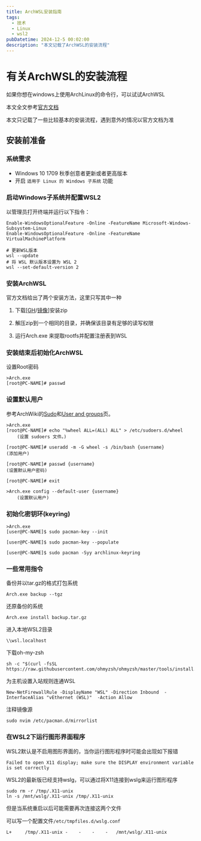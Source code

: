 ```yaml
---
title: ArchWSL安装指南
tags: 
  - 技术
  - Linux
  - wsl2
pubDatetime: 2024-12-5 00:02:00
description: "本文记载了ArchWSL的安装流程"
---
```

# 有关ArchWSL的安装流程

如果你想在windows上使用ArchLinux的命令行，可以试试ArchWSL

本文全文参考[官方文档](https://wsldl-pg.github.io/ArchW-docs/)

本文只记载了一些比较基本的安装流程，遇到意外的情况以官方文档为准

## 安装前准备

### 系统需求
+ Windows 10 1709 秋季创意者更新或者更高版本
+ 开启 ```适用于 Linux 的 Windows 子系统``` 功能

### 启动Windows子系统并配置WSL2

以管理员打开终端并运行以下指令：
```
Enable-WindowsOptionalFeature -Online -FeatureName Microsoft-Windows-Subsystem-Linux
Enable-WindowsOptionalFeature -Online -FeatureName VirtualMachinePlatform
```

```
# 更新WSL版本
wsl --update
# 将 WSL 默认版本设置为 WSL 2
wsl --set-default-version 2
```

### 安装ArchWSL

官方文档给出了两个安装方法，这里只写其中一种

1. 下载[[GH](https://github.com/yuk7/ArchWSL/releases/latest)/[镜像](https://gitee.com/yuk7/archwsl-mirror)]安装zip

2. 解压zip到一个相同的目录，并确保该目录有足够的读写权限

3. 运行Arch.exe 来提取rootfs并配置注册表到WSL

### 安装结束后初始化ArchWSL

设置Root密码

```
>Arch.exe
[root@PC-NAME]# passwd
```

### 设置默认用户
参考ArchWiki的[Sudo](https://wiki.archlinux.org/index.php/Sudo#Example_entries)和[User and groups](https://wiki.archlinux.org/index.php/Users_and_groups)页。

```
>Arch.exe
[root@PC-NAME]# echo "%wheel ALL=(ALL) ALL" > /etc/sudoers.d/wheel
    (设置 sudoers 文件。)

[root@PC-NAME]# useradd -m -G wheel -s /bin/bash {username}
(添加用户)

[root@PC-NAME]# passwd {username}
(设置默认用户密码)

[root@PC-NAME]# exit

>Arch.exe config --default-user {username}
    (设置默认用户)
```

### 初始化密钥环(keyring)

```
>Arch.exe
[user@PC-NAME]$ sudo pacman-key --init

[user@PC-NAME]$ sudo pacman-key --populate

[user@PC-NAME]$ sudo pacman -Syy archlinux-keyring
```

### 一些常用指令 

备份并以tar.gz的格式打包系统
```
Arch.exe backup --tgz
```

还原备份的系统
```
Arch.exe install backup.tar.gz
```

进入本地WSL2目录
```
\\wsl.localhost
```

下载oh-my-zsh
```
sh -c "$(curl -fsSL https://raw.githubusercontent.com/ohmyzsh/ohmyzsh/master/tools/install.sh)"
```

为主机设置入站规则连通WSL
```
New-NetFirewallRule -DisplayName "WSL" -Direction Inbound  -InterfaceAlias "vEthernet (WSL)"  -Action Allow
```

注释镜像源
```
sudo nvim /etc/pacman.d/mirrorlist
```

### 在WSL2下运行图形界面程序

WSL2默认是不启用图形界面的，当你运行图形程序时可能会出现如下报错

```
Failed to open X11 display; make sure the DISPLAY environment variable is set correctly
```

WSL2的最新版已经支持wslg，可以通过将X11连接到wslg来运行图形程序

```
sudo rm -r /tmp/.X11-unix
ln -s /mnt/wslg/.X11-unix /tmp/.X11-unix
```

但是当系统重启以后可能需要再次连接这两个文件

可以写一个配置文件```/etc/tmpfiles.d/wslg.conf```

```
L+     /tmp/.X11-unix -    -    -    -   /mnt/wslg/.X11-unix
```


